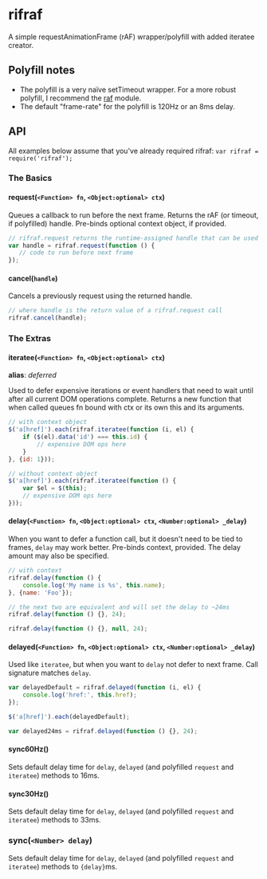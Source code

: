 # rifraf
A simple requestAnimationFrame (rAF) wrapper/polyfill with added iteratee creator.

## Polyfill notes

- The polyfill is a very naïve setTimeout wrapper. For a more robust polyfill, I recommend the [raf](https://npmjs.org/package/raf) module.
- The default "frame-rate" for the polyfill is 120Hz or an 8ms delay.

## API

All examples below assume that you've already required rifraf: `var rifraf = require('rifraf');`

### The Basics

#### request(`<Function> fn`, `<Object:optional> ctx`)

Queues a callback to run before the next frame. Returns the rAF (or timeout, if polyfilled) handle. Pre-binds optional context object, if provided.

```javascript
// rifraf.request returns the runtime-assigned handle that can be used to cancel the callback
var handle = rifraf.request(function () {
   // code to run before next frame 
});
```

#### cancel(`handle`)

Cancels a previously request using the returned handle.

```javascript
// where handle is the return value of a rifraf.request call
rifraf.cancel(handle);
```

### The Extras

#### iteratee(`<Function> fn`, `<Object:optional> ctx`)

**alias**: _deferred_

Used to defer expensive iterations or event handlers that need to wait until after all current DOM operations complete. Returns a new function that when called queues fn bound with ctx or its own this and its arguments.

```javascript
// with context object
$('a[href]').each(rifraf.iteratee(function (i, el) {
    if ($(el).data('id') === this.id) {
        // expensive DOM ops here
    }
}, {id: 1}));

// without context object
$('a[href]').each(rifraf.iteratee(function () {
    var $el = $(this);
    // expensive DOM ops here
}));
```

#### delay(`<Function> fn`, `<Object:optional> ctx`, `<Number:optional> _delay`)

When you want to defer a function call, but it doesn't need to be tied to frames, `delay` may work better. Pre-binds context, provided. The delay amount may also be specified.

```javascript
// with context
rifraf.delay(function () {
    console.log('My name is %s', this.name);
}, {name: 'Foo'});

// the next two are equivalent and will set the delay to ~24ms
rifraf.delay(function () {}, 24);

rifraf.delay(function () {}, null, 24);
```

#### delayed(`<Function> fn`, `<Object:optional> ctx`, `<Number:optional> _delay`)

Used like `iteratee`, but when you want to `delay` not defer to next frame. Call signature matches `delay`.

```javascript
var delayedDefault = rifraf.delayed(function (i, el) {
    console.log('href:', this.href);
});

$('a[href]').each(delayedDefault);

var delayed24ms = rifraf.delayed(function () {}, 24);
```

#### sync60Hz()

Sets default delay time for `delay`, `delayed` (and polyfilled `request` and `iteratee`) methods to 16ms.

#### sync30Hz()

Sets default delay time for `delay`, `delayed` (and polyfilled `request` and `iteratee`) methods to 33ms.

### sync(`<Number> delay`)

Sets default delay time for `delay`, `delayed` (and polyfilled `request` and `iteratee`) methods to `{delay}`ms.

